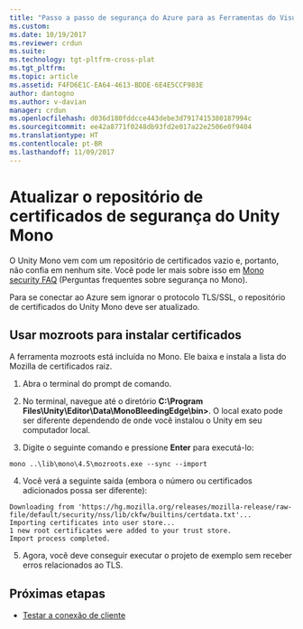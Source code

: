```yaml
---
title: "Passo a passo de segurança do Azure para as Ferramentas do Visual Studio para Unity | Microsoft Docs"
ms.custom: 
ms.date: 10/19/2017
ms.reviewer: crdun
ms.suite: 
ms.technology: tgt-pltfrm-cross-plat
ms.tgt_pltfrm: 
ms.topic: article
ms.assetid: F4FD6E1C-EA64-4613-BDDE-6E4E5CCF983E
author: dantogno
ms.author: v-davian
manager: crdun
ms.openlocfilehash: d036d180fddcce443debe3d7917415380187994c
ms.sourcegitcommit: ee42a8771f0248db93fd2e017a22e2506e0f9404
ms.translationtype: HT
ms.contentlocale: pt-BR
ms.lasthandoff: 11/09/2017
---
```

# <a name="update-unity-mono-security-certificate-store"></a>Atualizar o repositório de certificados de segurança do Unity Mono

O Unity Mono vem com um repositório de certificados vazio e, portanto, não confia em nenhum site. Você pode ler mais sobre isso em [Mono security FAQ](http://www.mono-project.com/docs/faq/security/) (Perguntas frequentes sobre segurança no Mono).

Para se conectar ao Azure sem ignorar o protocolo TLS/SSL, o repositório de certificados do Unity Mono deve ser atualizado.

## <a name="using-mozroots-to-install-certificates"></a>Usar mozroots para instalar certificados

A ferramenta mozroots está incluída no Mono. Ele baixa e instala a lista do Mozilla de certificados raiz.

1. Abra o terminal do prompt de comando.

2. No terminal, navegue até o diretório **C:\Program Files\Unity\Editor\Data\MonoBleedingEdge\bin>**. O local exato pode ser diferente dependendo de onde você instalou o Unity em seu computador local.

3. Digite o seguinte comando e pressione **Enter** para executá-lo:

  `mono ..\lib\mono\4.5\mozroots.exe --sync --import`

4. Você verá a seguinte saída (embora o número ou certificados adicionados possa ser diferente):

  ```
  Downloading from 'https://hg.mozilla.org/releases/mozilla-release/raw-file/default/security/nss/lib/ckfw/builtins/certdata.txt'...
  Importing certificates into user store...
  1 new root certificates were added to your trust store.
  Import process completed.
  ```

5. Agora, você deve conseguir executar o projeto de exemplo sem receber erros relacionados ao TLS.

## <a name="next-step"></a>Próximas etapas

* [Testar a conexão de cliente](visual-studio-tools-for-unity-azure-connection.md)
